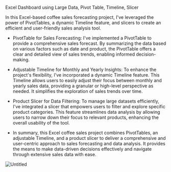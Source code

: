 Excel Dashboard using Large Data, Pivot Table, Timeline, Slicer

In this Excel-based coffee sales forecasting project, I've leveraged the power of PivotTables, a dynamic Timeline feature, and slicers to create an efficient and user-friendly sales analysis tool.

- PivotTable for Sales Forecasting:
I've implemented a PivotTable to provide a comprehensive sales forecast. By summarizing the data based on various factors such as date and product, the PivotTable offers a clear and detailed view of sales trends, enabling informed decision-making.

- Adjustable Timeline for Monthly and Yearly Insights:
To enhance the project's flexibility, I've incorporated a dynamic Timeline feature. This Timeline allows users to easily adjust their focus between monthly and yearly sales data, providing a granular or high-level perspective as needed. It simplifies the exploration of sales trends over time.

- Product Slicer for Data Filtering:
To manage large datasets efficiently, I've integrated a slicer that empowers users to filter and explore specific product categories. This feature streamlines data analysis by allowing users to narrow down their focus to relevant products, enhancing the overall usability of the tool.

- In summary, this Excel coffee sales project combines PivotTables, an adjustable Timeline, and a product slicer to deliver a comprehensive and user-centric approach to sales forecasting and data analysis. It provides the means to make data-driven decisions effectively and navigate through extensive sales data with ease.

![Untitled](https://github.com/Ryvier/CoffeeSalesProject/assets/121738229/805e7a02-dc3d-4109-9be7-02e918f710bf)


